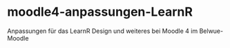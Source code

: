 # moodle4-anpassungen-LearnR
Anpassungen für das LearnR Design und weiteres bei Moodle 4 im Belwue-Moodle
